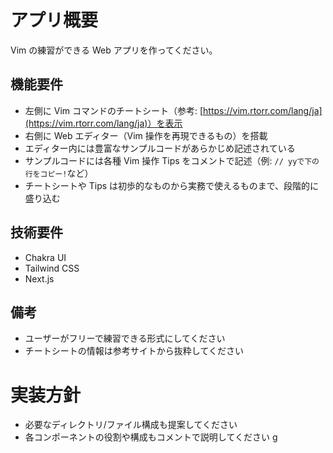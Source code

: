 # アプリ概要

Vim の練習ができる Web アプリを作ってください。

## 機能要件

- 左側に Vim コマンドのチートシート（参考: [https://vim.rtorr.com/lang/ja](https://vim.rtorr.com/lang/ja)）を表示
- 右側に Web エディター（Vim 操作を再現できるもの）を搭載
- エディター内には豊富なサンプルコードがあらかじめ記述されている
- サンプルコードには各種 Vim 操作 Tips をコメントで記述（例: `// yyで下の行をコピー!`など）
- チートシートや Tips は初歩的なものから実務で使えるものまで、段階的に盛り込む

## 技術要件

- Chakra UI
- Tailwind CSS
- Next.js

## 備考

- ユーザーがフリーで練習できる形式にしてください
- チートシートの情報は参考サイトから抜粋してください

# 実装方針

- 必要なディレクトリ/ファイル構成も提案してください
- 各コンポーネントの役割や構成もコメントで説明してください
g